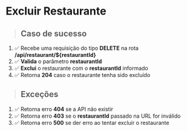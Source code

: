 # Excluir Restaurante

> ## Caso de sucesso

1. ✅  Recebe uma requisição do tipo **DELETE** na rota **/api/restaurant/${restaurantId}**
2. ✅ **Valida** o parâmetro **restaurantId**
3. ✅  **Exclui** o restaurante com o **restaurantId** informado
4. ✅  Retorna **204** caso o restaurante tenha sido excluído

> ## Exceções

1. ✅  Retorna erro **404** se a API não existir
2. ✅  Retorna erro **403** se o **restaurantId** passado na URL for inválido
3. ✅  Retorna erro **500** se der erro ao tentar excluir o restaurante